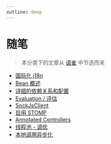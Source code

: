 ```yaml
---
outline: deep
---
```

# 随笔
>
> 本分类下的文章从 [语雀](https://www.yuque.com/mrcode.cn) 中节选而来

- [国际化 i18n](./001.md)
- [Bean 概述](./002.md)
- [详细的依赖关系和配置](./003.md)
- [Evaluation / 评估](./004.md)
- [SockJsClient](./005.md)
- [启用 STOMP](./006.md)
- [Annotated Controllers](./007.md)
- [线程池 - 调优](./008.md)
- [本地调用异步化](./009.md)
